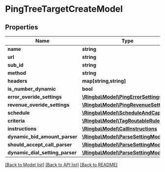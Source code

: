 # PingTreeTargetCreateModel

## Properties
Name | Type | Description | Notes
------------ | ------------- | ------------- | -------------
**name** | **string** |  | 
**url** | **string** |  | 
**sub_id** | **string** |  | [optional] 
**method** | **string** |  | 
**headers** | **map[string,string]** |  | [optional] 
**is_number_dynamic** | **bool** |  | 
**error_overide_settings** | [**\Ringba\Model\PingErrorSettings**](PingErrorSettings.md) |  | [optional] 
**revenue_overide_settings** | [**\Ringba\Model\PingRevenueSettings**](PingRevenueSettings.md) |  | [optional] 
**schedule** | [**\Ringba\Model\ScheduleAndCapacity**](ScheduleAndCapacity.md) |  | [optional] 
**criteria** | [**\Ringba\Model\TagRoutableRule[]**](TagRoutableRule.md) |  | [optional] 
**instructions** | [**\Ringba\Model\CallInstructions**](CallInstructions.md) |  | [optional] 
**dynamic_bid_amount_parser** | [**\Ringba\Model\ParseSettingModel[]**](ParseSettingModel.md) |  | [optional] 
**should_accept_call_parser** | [**\Ringba\Model\ParseSettingModel[]**](ParseSettingModel.md) |  | 
**dynamic_dial_setting_parser** | [**\Ringba\Model\ParseSettingModel[]**](ParseSettingModel.md) |  | [optional] 

[[Back to Model list]](../README.md#documentation-for-models) [[Back to API list]](../README.md#documentation-for-api-endpoints) [[Back to README]](../README.md)


